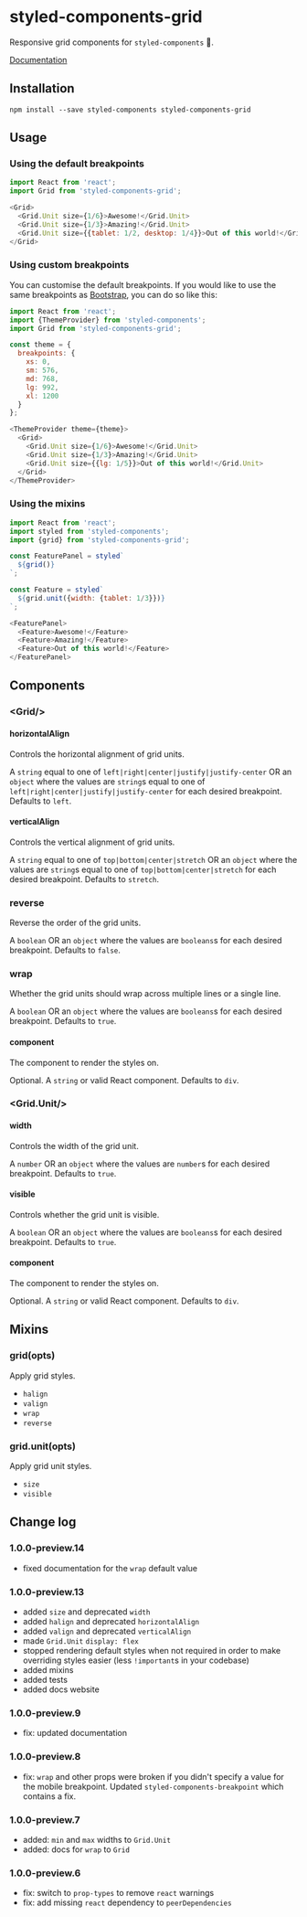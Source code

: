 # styled-components-grid

Responsive grid components for `styled-components` 💅.

[Documentation](https://jameslnewell.github.io/styled-components-grid/)

## Installation

    npm install --save styled-components styled-components-grid
    
## Usage

### Using the default breakpoints

```js
import React from 'react';
import Grid from 'styled-components-grid';

<Grid>
  <Grid.Unit size={1/6}>Awesome!</Grid.Unit>
  <Grid.Unit size={1/3}>Amazing!</Grid.Unit>
  <Grid.Unit size={{tablet: 1/2, desktop: 1/4}}>Out of this world!</Grid.Unit>
</Grid>

```

### Using custom breakpoints

You can customise the default breakpoints. If you would like to use the same breakpoints as [Bootstrap](https://v4-alpha.getbootstrap.com/layout/overview/#responsive-breakpoints), you can do so like this:

```js
import React from 'react';
import {ThemeProvider} from 'styled-components';
import Grid from 'styled-components-grid';

const theme = {
  breakpoints: {
    xs: 0,
    sm: 576,
    md: 768,
    lg: 992,
    xl: 1200
  }
};

<ThemeProvider theme={theme}>
  <Grid>
    <Grid.Unit size={1/6}>Awesome!</Grid.Unit>
    <Grid.Unit size={1/3}>Amazing!</Grid.Unit>
    <Grid.Unit size={{lg: 1/5}}>Out of this world!</Grid.Unit>
  </Grid>
</ThemeProvider>

```

### Using the mixins

```js
import React from 'react';
import styled from 'styled-components';
import {grid} from 'styled-components-grid';

const FeaturePanel = styled`
  ${grid()}
`;

const Feature = styled`
  ${grid.unit({width: {tablet: 1/3}})}
`;

<FeaturePanel>
  <Feature>Awesome!</Feature>
  <Feature>Amazing!</Feature>
  <Feature>Out of this world!</Feature>
</FeaturePanel>

```


## Components

### &lt;Grid/&gt;

#### horizontalAlign

Controls the horizontal alignment of grid units.

A `string` equal to one of `left|right|center|justify|justify-center` OR an `object` where the values are `string`s equal to one of `left|right|center|justify|justify-center` for each desired breakpoint. Defaults to `left`.

#### verticalAlign

Controls the vertical alignment of grid units.

A `string` equal to one of `top|bottom|center|stretch` OR an `object` where the values are `string`s equal to one of `top|bottom|center|stretch` for each desired breakpoint. Defaults to `stretch`.

### reverse

Reverse the order of the grid units.

A `boolean` OR an `object` where the values are `booleans`s for each desired breakpoint. Defaults to `false`.

### wrap

Whether the grid units should wrap across multiple lines or a single line.

A `boolean` OR an `object` where the values are `booleans`s for each desired breakpoint. Defaults to `true`.

#### component

The component to render the styles on.

Optional. A `string` or valid React component. Defaults to `div`.

### &lt;Grid.Unit/&gt;

#### width

Controls the width of the grid unit.

A `number` OR an `object` where the values are `number`s for each desired breakpoint. Defaults to `true`.

#### visible

Controls whether the grid unit is visible.

A `boolean` OR an `object` where the values are `booleans`s for each desired breakpoint. Defaults to `true`.

#### component

The component to render the styles on.

Optional. A `string` or valid React component. Defaults to `div`.

## Mixins

### grid(opts)

Apply grid styles.

- `halign`
- `valign`
- `wrap`
- `reverse`

### grid.unit(opts)

Apply grid unit styles.

- `size`
- `visible`

## Change log

### 1.0.0-preview.14

- fixed documentation for the `wrap` default value

### 1.0.0-preview.13

- added `size` and deprecated `width`
- added `halign` and deprecated `horizontalAlign`
- added `valign` and deprecated `verticalAlign`
- made `Grid.Unit` `display: flex`
- stopped rendering default styles when not required in order to make overriding styles easier (less `!important`s in your codebase)
- added mixins
- added tests
- added docs website

### 1.0.0-preview.9

- fix: updated documentation

### 1.0.0-preview.8

- fix: `wrap` and other props were broken if you didn't specify a value for the mobile breakpoint. Updated `styled-components-breakpoint` which contains a fix.

### 1.0.0-preview.7

- added: `min` and `max` widths to `Grid.Unit`
- added: docs for `wrap` to `Grid`

### 1.0.0-preview.6

- fix: switch to `prop-types` to remove `react` warnings
- fix: add missing `react` dependency to `peerDependencies` 